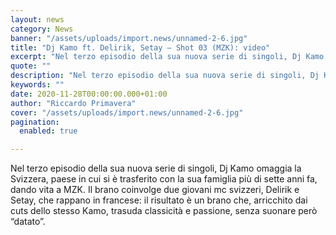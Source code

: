 ```yaml
---
layout: news
category: News
banner: "/assets/uploads/import.news/unnamed-2-6.jpg"
title: "Dj Kamo ft. Delirik, Setay – Shot 03 (MZK): video"
excerpt: "Nel terzo episodio della sua nuova serie di singoli, Dj Kamo omaggia la Svizzera, paese in cui si è trasferito con la sua famiglia più di sette anni fa, dando vita a MZK. Il brano coinvolge due giovani mc svizzeri, Delirik e Setay, che rappano in francese: il risultato è un brano che, arricchito dai [&hellip"
quote: ""
description: "Nel terzo episodio della sua nuova serie di singoli, Dj Kamo omaggia la Svizzera, paese in cui si è trasferito con la sua famiglia più di sette anni fa, dando vita a MZK. Il brano coinvolge due giovani mc svizzeri, Delirik e Setay, che rappano in francese: il risultato è un brano che, arricchito dai [&hellip"
keywords: ""
date: 2020-11-28T00:00:00.000+01:00
author: "Riccardo Primavera"
cover: "/assets/uploads/import.news/unnamed-2-6.jpg"
pagination:
  enabled: true

---
```


Nel terzo episodio della sua nuova serie di singoli, Dj Kamo omaggia la Svizzera, paese in cui si è trasferito con la sua famiglia più di sette anni fa, dando vita a MZK. Il brano coinvolge due giovani mc svizzeri, Delirik e Setay, che rappano in francese: il risultato è un brano che, arricchito dai cuts dello stesso Kamo, trasuda classicità e passione, senza suonare però “datato”.